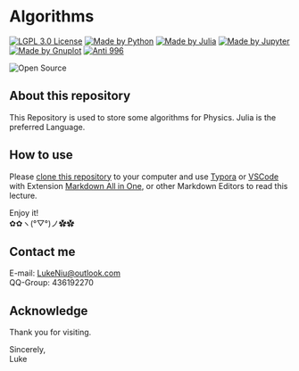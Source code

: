 # Algorithms

[![LGPL 3.0 License](https://github.com/ConAntares/Temples/blob/master/Attachments/LicenseLGPL3.0.svg)](https://www.gnu.org/licenses/lgpl-3.0)
[![Made by Python](https://github.com/ConAntares/Temples/blob/master/Attachments/MadebyPython.svg)](https://www.python.org/)
[![Made by Julia](https://github.com/ConAntares/Temples/blob/master/Attachments/MadebyJulia.svg)](https://julialang.org/)
[![Made by Jupyter](https://github.com/ConAntares/Temples/blob/master/Attachments/MadebyJupyter.svg)](https://jupyter.org/)
[![Made by Gnuplot](https://github.com/ConAntares/Temples/blob/master/Attachments/MadebyGnuplot.svg)](http://gnuplot.sourceforge.net/)
[![Anti 996](https://github.com/ConAntares/Temples/blob/master/Attachments/LinkNPL.svg)](https://996.icu)

![Open Source](https://github.com/ConAntares/Temples/blob/master/Attachments/OpenSource.svg)

## About this repository

This Repository is used to store some algorithms for Physics. Julia is the preferred Language. 

## How to use

Please [clone this repository](https://github.com/ConAntares/Algorithms.git) to your computer and use [Typora](https://www.typora.io/) or [VSCode](https://code.visualstudio.com/) with Extension [Markdown All in One](https://marketplace.visualstudio.com/items?itemName=yzhang.markdown-all-in-one), or other Markdown Editors to read this lecture.

Enjoy it!  
✿✿ヽ(°▽°)ノ✿✿

## Contact me

E-mail: LukeNiu@outlook.com  
QQ-Group: 436192270

## Acknowledge

Thank you for visiting.

Sincerely,  
Luke